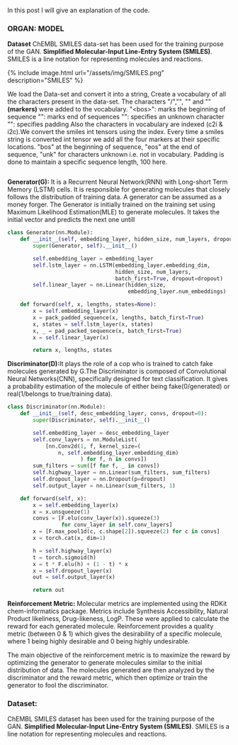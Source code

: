 In this post I will give an explanation of the code. 

<h3>ORGAN: MODEL</h3>
<b>Dataset</b>
ChEMBL SMILES data-set has been used for the training purpose of the GAN. 
<b>Simplified Molecular-Input Line-Entry System (SMILES)</b>. SMILES is a line notation for representing molecules and reactions.

{% include image.html url="/assets/img/SMILES.png" description="SMILES" %}

We load the Data-set and convert it into a string, Create a vocabulary of all the characters present in the data-set. The characters "/<bos>","<eos>", "<unk>" and "<pad>" <b>(markers)</b> were added to the vocabulary.
    "\<bos>": marks the beginning of sequence
    "<eos>": marks end of sequences
    "<unk>": specifies an unknown character
    "<pad>": specifies padding
Also the characters in vocabulary are indexed (c2i & i2c).We convert the smiles int tensors using the index.
Every time a smiles string is converted int tensor we add all the four markers at their specific locations. "bos" at the beginning of sequence, "eos" at the end of sequence, "unk" for characters unknown i.e. not in vocabulary. Padding is done to maintain a specific sequence length, 100 here.


```python

```

<b>Generator(G):</b> It is a Recurrent Neural Network(RNN) with Long-short Term Memory (LSTM) cells. It is responsible for generating molecules that closely follows the distribution of training data. A generator can be assumed as a money forger. The Generator is initially trained on the training set using Maximum Likelihood Estimation(MLE) to generate molecules.
It takes the initial vector and predicts the next one untill

```python
class Generator(nn.Module):
    def __init__(self, embedding_layer, hidden_size, num_layers, dropout):
        super(Generator, self).__init__()

        self.embedding_layer = embedding_layer
        self.lstm_layer = nn.LSTM(embedding_layer.embedding_dim,
                                  hidden_size, num_layers,
                                  batch_first=True, dropout=dropout)
        self.linear_layer = nn.Linear(hidden_size,
                                      embedding_layer.num_embeddings)

    def forward(self, x, lengths, states=None):
        x = self.embedding_layer(x)
        x = pack_padded_sequence(x, lengths, batch_first=True)
        x, states = self.lstm_layer(x, states)
        x, _ = pad_packed_sequence(x, batch_first=True)
        x = self.linear_layer(x)

        return x, lengths, states
```

<b>Discriminator(D):</b>It plays the role of a cop who is trained to catch fake molecules generated by G.The Discriminator is composed of Convolutional Neural Networks(CNN), specifically designed for text classification. It gives a probability estimation of the molecule of either being fake(0/generated) or real(1/belongs to true/training data). 

```python
class Discriminator(nn.Module):
    def __init__(self, desc_embedding_layer, convs, dropout=0):
        super(Discriminator, self).__init__()

        self.embedding_layer = desc_embedding_layer
        self.conv_layers = nn.ModuleList(
            [nn.Conv2d(1, f, kernel_size=(
                n, self.embedding_layer.embedding_dim)
                       ) for f, n in convs])
        sum_filters = sum([f for f, _ in convs])
        self.highway_layer = nn.Linear(sum_filters, sum_filters)
        self.dropout_layer = nn.Dropout(p=dropout)
        self.output_layer = nn.Linear(sum_filters, 1)

    def forward(self, x):
        x = self.embedding_layer(x)
        x = x.unsqueeze(1)
        convs = [F.elu(conv_layer(x)).squeeze(3)
                 for conv_layer in self.conv_layers]
        x = [F.max_pool1d(c, c.shape[2]).squeeze(2) for c in convs]
        x = torch.cat(x, dim=1)

        h = self.highway_layer(x)
        t = torch.sigmoid(h)
        x = t * F.elu(h) + (1 - t) * x
        x = self.dropout_layer(x)
        out = self.output_layer(x)

        return out

```

<b>Reinforcement Metric:</b> Molecular metrics are implemented using the RDKit chem-informatics package. Metrics include Synthesis Accessibility, Natural Product likeliness, Drug-likeness, LogP. These were applied to calculate the reward for each generated molecule. Reinforcement provides a quality metric (between 0 & 1) which gives the desirability of a specific molecule, where 1 being highly desirable and 0 being highly undesirable.

The main objective of the reinforcement metric is to maximize the reward by optimizing the generator to generate molecules similar to the initial distribution of data. The molecules generated are then analyzed by the discriminator and the reward metric, which then optimize or train the generator to fool the discriminator.

<h3>Dataset:</h3> 
ChEMBL SMILES dataset has been used for the training purpose of the GAN. <b>Simplified Molecular-Input Line-Entry System (SMILES)</b>. SMILES is a line notation for representing molecules and reactions.
